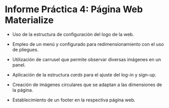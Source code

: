 # Informe Práctica 4: Página Web Materialize

- Uso de la estructura de configuración del logo de la web.

- Empleo de un menú y configurado para redimensionamiento con el uso de pliegues.

- Utilización de carrusel que permite observar diversas imágenes en un panel.

- Aplicación de la estructura *cards* para el ajuste del log-in y sign-up.

- Creación de imágenes circulares que se adaptan a las dimensiones de la página.

- Establecimiento de un footer en la respectiva página web.
